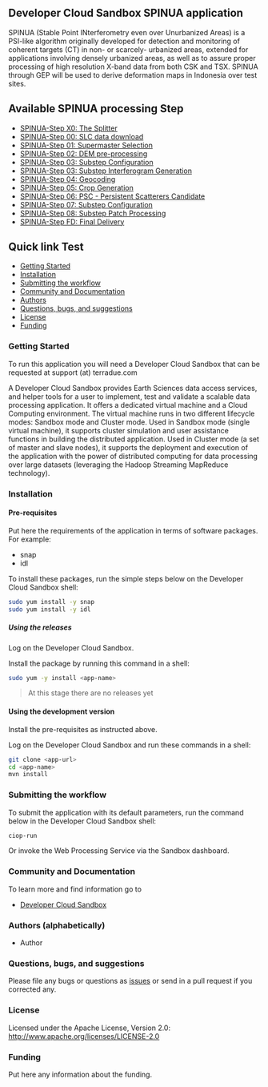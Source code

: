 ## Developer Cloud Sandbox SPINUA application  

SPINUA (Stable Point INterferometry even over Unurbanized Areas) is a PSI-like algorithm originally developed for detection and monitoring of coherent targets (CT) in non- or scarcely- urbanized areas, extended for applications involving densely urbanized areas, as well as to assure proper processing of high resolution X-band data from both CSK and TSX. SPINUA through GEP will be used to derive deformation maps in Indonesia over test sites.

Available SPINUA processing Step
--------------------------------

* [SPINUA-Step X0: The Splitter](src/main/app-resources/SPINUA-Step-X0)
* [SPINUA-Step 00: SLC data download](src/main/app-resources/SPINUA-Step-00)
* [SPINUA-Step 01: Supermaster Selection](src/main/app-resources/SPINUA-Step-01)
* [SPINUA-Step 02: DEM pre-processing](src/main/app-resources/SPINUA-Step-02)
* [SPINUA-Step 03: Substep Configuration](src/main/app-resources/SPINUA-Step-03)
* [SPINUA-Step 03: Substep Interferogram Generation](src/main/app-resources/SPINUA-Step-03)
* [SPINUA-Step 04: Geocoding](src/main/app-resources/SPINUA-Step-04)
* [SPINUA-Step 05: Crop Generation](src/main/app-resources/SPINUA-Step-05)
* [SPINUA-Step 06: PSC - Persistent Scatterers Candidate](src/main/app-resources/SPINUA-Step-06)
* [SPINUA-Step 07: Substep Configuration](src/main/app-resources/SPINUA-Step-07)
* [SPINUA-Step 08: Substep Patch Processing](src/main/app-resources/SPINUA-Step-08)
* [SPINUA-Step FD: Final Delivery](src/main/app-resources/SPINUA-Step-08)




## Quick link  Test
 
* [Getting Started](#getting-started)
* [Installation](#installation)
* [Submitting the workflow](#submit)
* [Community and Documentation](#community)
* [Authors](#authors)
* [Questions, bugs, and suggestions](#questions)
* [License](#license)
* [Funding](#funding)

### <a name="getting-started"></a>Getting Started 

To run this application you will need a Developer Cloud Sandbox that can be requested at support (at) terradue.com

A Developer Cloud Sandbox provides Earth Sciences data access services, and helper tools for a user to implement, test and validate a scalable data processing application. It offers a dedicated virtual machine and a Cloud Computing environment.
The virtual machine runs in two different lifecycle modes: Sandbox mode and Cluster mode. 
Used in Sandbox mode (single virtual machine), it supports cluster simulation and user assistance functions in building the distributed application.
Used in Cluster mode (a set of master and slave nodes), it supports the deployment and execution of the application with the power of distributed computing for data processing over large datasets (leveraging the Hadoop Streaming MapReduce technology). 

### <a name="installation"></a>Installation

#### Pre-requisites

Put here the requirements of the application in terms of software packages. For example:

* snap
* idl

To install these packages, run the simple steps below on the Developer Cloud Sandbox shell:

```bash
sudo yum install -y snap
sudo yum install -y idl
```

##### Using the releases

Log on the Developer Cloud Sandbox.

Install the package by running this command in a shell:

```bash
sudo yum -y install <app-name>
```

> At this stage there are no releases yet

#### Using the development version

Install the pre-requisites as instructed above.

Log on the Developer Cloud Sandbox and run these commands in a shell:

```bash
git clone <app-url>
cd <app-name>
mvn install
```

### <a name="submit"></a>Submitting the workflow

To submit the application with its default parameters, run the command below in the Developer Cloud Sandbox shell:

```bash
ciop-run
```
Or invoke the Web Processing Service via the Sandbox dashboard.

### <a name="community"></a>Community and Documentation

To learn more and find information go to 

* [Developer Cloud Sandbox](http://docs.terradue.com/developer-sandbox/)  

### <a name="authors"></a>Authors (alphabetically)

* Author

### <a name="questions"></a>Questions, bugs, and suggestions

Please file any bugs or questions as [issues](<app-url>) or send in a pull request if you corrected any.

### <a name="license"></a>License

Licensed under the Apache License, Version 2.0: http://www.apache.org/licenses/LICENSE-2.0

### <a name="funding"></a>Funding

Put here any information about the funding.
